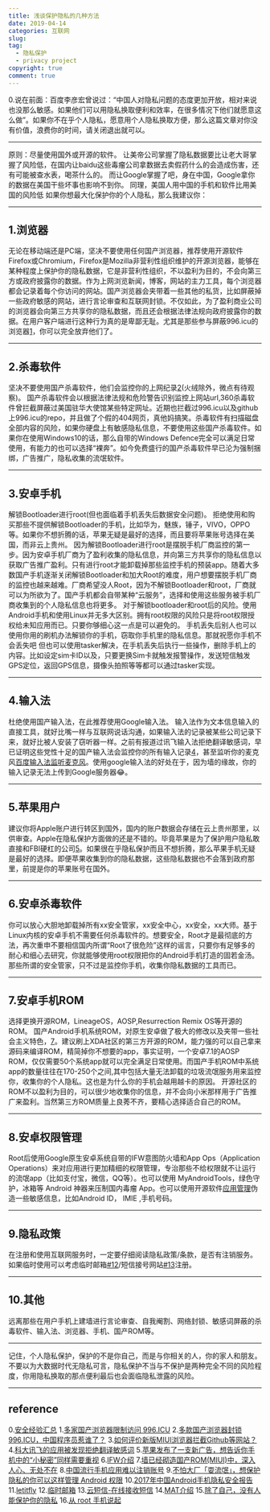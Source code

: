 ```yaml
---
title: 浅谈保护隐私的几种方法
date: 2019-04-14
categories: 互联网
slug: 
tag: 
  - 隐私保护
  - privacy project
copyright: true
comment: true
---
```


0.说在前面：百度李彦宏曾说过：“中国人对隐私问题的态度更加开放，相对来说也没那么敏感。如果他们可以用隐私换取便利和效率，在很多情况下他们就愿意这么做”。如果你不在乎个人隐私，愿意用个人隐私换取方便，那么这篇文章对你没有价值，浪费你的时间，请关闭退出就可以。

----

原则：尽量使用国外或开源的软件。
让美帝公司掌握了隐私数据要比让老大哥掌握了风险低，在国内让baidu这些毒瘤公司拿数据去卖假药什么的会造成伤害，还有可能被查水表，喝茶什么的。
而让Google掌握了吧，身在中国，Google拿你的数据在美国干些坏事也影响不到你。
同理，美国人用中国的手机和软件比用美国的风险低
如果你想最大化保护你的个人隐私，那么我建议你：

----

## 1.浏览器

无论在移动端还是PC端，坚决不要使用任何国产浏览器，推荐使用开源软件Firefox或Chromium，Firefox是Mozilla非营利性组织维护的开源浏览器，能够在某种程度上保护你的隐私数据，它是非营利性组织，不以盈利为目的，不会向第三方或政府披露你的数据。作为上网浏览新闻，博客，网站的主力工具，每个浏览器都会记录着每个你访问的网站。国产浏览器会夹带着一些其他的私货，比如屏蔽掉一些政府敏感的网站，进行言论审查和互联网封锁。不仅如此，为了盈利商业公司的浏览器会向第三方共享你的隐私数据，而且还会根据法律法规向政府披露你的数据。在用户客户端进行这种行为真的是卑鄙无耻。尤其是那些参与屏蔽996.icu的浏览器[1](https://blog.502.li/privacy-protections#reference)，你可以完全放弃他们了。

----

## 2.杀毒软件

坚决不要使用国产杀毒软件，他们会监控你的上网纪录[2](https://blog.502.li/privacy-protections#reference)(火绒除外，微点有待观察)。
国产杀毒软件会以根据法律法规和危险警告识别监控上网站url,360杀毒软件曾拦截屏蔽过美国驻华大使馆某些特定网址。近期也拦截过996.icu以及github上996.icu的repo，并且做了个假的404网页，真他妈搞笑。杀毒软件有扫描磁盘全部内容的风险，如果你硬盘上有敏感隐私信息，不要使用这些国产杀毒软件。如果你在使用Windows10的话，那么自带的Windows Defence完全可以满足日常使用，有能力的也可以选择“裸奔”。如今免费盛行的国产杀毒软件早已沦为强制捆绑，广告推广，隐私收集的流氓软件。

----

## 3.安卓手机

解锁Bootloader进行root(但也面临着手机丢失后数据安全问题)。
拒绝使用和购买那些不提供解锁Bootloader的手机，比如华为，魅族，锤子，VIVO，OPPO等。如果你不想折腾的话，苹果无疑是最好的选择，而且要将苹果账号选择在美国，而非云上贵州。
因为解锁Bootloader进行root是摆脱手机厂商监控的第一步。因为安卓手机厂商为了盈利收集的隐私信息，并向第三方共享你的隐私信息以获取广告推广盈利。只有进行root才能卸载掉那些监控手机的预装app。随着大多数国产手机逐渐关闭解锁Bootloader和加大Root的难度，用户想要摆脱手机厂商的监控也越来越难。厂商希望没人Root，因为不解锁Bootloader和root，厂商就可以为所欲为了。国产手机都会自带某种“云服务”，选择和使用这些服务被手机厂商收集到的个人隐私信息也将更多。
对于解锁bootloader和root后的风险。使用Android手机和使用Linux并无多大区别。拥有root权限的风险只是将root权限授权给未知应用而已。只要你够细心这一点是可以避免的。
手机丢失后别人也可以使用你用的刷机办法解锁你的手机，窃取你手机里的隐私信息。那就祝愿你手机不会丢失吧 但也可以使用tasker解决，在手机丢失后执行一些操作，删除手机上的内容。比如设定sim卡ID以及，只要更换Sim卡就触发报警操作，发送短信触发GPS定位，返回GPS信息，摄像头拍照等等都可以通过tasker实现。

----

## 4.输入法

杜绝使用国产输入法，在此推荐使用Google输入法。
输入法作为文本信息输入的直接工具，就好比嘴一样与互联网说话沟通，如果输入法的记录被某些公司记录下来，就好比被人安装了窃听器一样。之前有报道过讯飞输入法拒绝翻译敏感词，早已证明这些党性十足的国产输入法会监控你的所有输入记录[4](https://blog.502.li/privacy-protections#reference)，甚至监听你的麦克风[百度输入法监听麦克风](https://blog.502.li/privacy-protections#reference)。使用google输入法的好处在于，因为墙的缘故，你的输入记录无法上传到Google服务器😂。

----

## 5.苹果用户

建议你将Apple账户进行转区到国外，国内的账户数据会存储在云上贵州那里，以供审查。Apple在隐私保护方面做的还是不错的。毕竟苹果是为了保护用户隐私敢直接和FBI硬杠的公司[5](https://blog.502.li/privacy-protections#reference)。如果很在乎隐私保护而且不想折腾，那么苹果手机无疑是最好的选择。即便苹果收集到你的隐私数据，这些隐私数据也不会落到政府那里，前提是你的苹果账号在国外。

----

## 6.安卓杀毒软件

你可以放心大胆地卸载掉所有xx安全管家，xx安全中心，xx安全，xx大师。基于Linux内核的安卓手机不需要任何杀毒软件的。想要安全，Root才是最彻底的方法，再次重申不要相信国内所谓“Root了很危险”这样的谣言，只要你有足够多的耐心和细心去研究，你就能够使用root权限把你的Android手机打造的固若金汤。那些所谓的安全管家，只不过是监控你手机，收集你隐私数据的工具而已。

----

## 7.安卓手机ROM

选择更换开源ROM，LineageOS，AOSP,Resurrection Remix OS等开源的ROM。
国产Android手机系统ROM，对原生安卓做了极大的修改以及夹带一些社会主义特色，[7](https://blog.502.li/privacy-protections#reference)。建议刷上XDA社区的第三方开源的ROM，能力强的可以自己拿来源码来编译ROM，精简掉你不想要的app，事实证明，一个安卓7.1的AOSP ROM，仅仅需要50个系统app就可以完全满足日常使用。而国产手机ROM中系统app的数量往往在170-250个之间,其中包括大量无法卸载的垃圾流氓服务用来监控你，收集你的个人隐私。这也是为什么你的手机会越用越卡的原因。
开源社区的ROM不以盈利为目的，可以很少地收集你的信息，并不会向小米那样用于广告推广来盈利。当然第三方ROM质量上良莠不齐，要精心选择适合自己的ROM。

----

## 8.安卓权限管理

Root后使用Google原生安卓系统自带的IFW意图防火墙和App Ops（Application Operations）来对应用进行更加精细的权限管理，专治那些不给权限就不让运行的流氓app（比如支付宝，微信，QQ等）。也可以使用 MyAndroidTools，绿色守护，冰箱等 Android 神器来压制国内毒瘤 App。也可以使用开源软件[应用管理](https://github.com/Tornaco/X-APM)伪造一些敏感信息，比如Android ID， IMIE ,手机号码。

----

## 9.隐私政策

在注册和使用互联网服务时，一定要仔细阅读隐私政策/条款，是否有注销服务。如果临时使用可以考虑临时邮箱[#12](https://temp-mail.org)/短信接号网站[#13](https://www.pdflibr.com/)注册。

----

## 10.其他

远离那些在用户手机上建墙进行言论审查、自我阉割、网络封锁、敏感词屏蔽的杀毒软件、输入法、浏览器、手机、国产ROM等。

----

记住，个人隐私保护，保护的不是你自己，而是与你相关的人，你的家人和朋友。
不要以为大数据时代无隐私可言，隐私保护不当与不保护是两种完全不同的风险程度，你用隐私换取的那点便利最后也会面临隐私泄露的风险。

----

## reference

0.[安全经验汇总](https://program-think.blogspot.com/2019/01/Security-Guide-for-Political-Activists.html)
1.[多家国产浏览器限制访问 996.ICU](https://www.solidot.org/story?sid=60108)
2.[多款国产浏览器封锁 996.ICU，中国程序员惹谁了？](https://www.infoq.cn/article/3ADVAG9_uwomgr82lGet)
3.[如何评价新版MIUI浏览器拦截Github等网站？](https://www.zhihu.com/question/313636694/answer/609135042)
4.[科大讯飞的应用被发现拒绝翻译敏感词](https://www.solidot.org/story?sid=58791)
5.[苹果发布了一支新广告，想告诉你手机中的“小秘密”同样需要重视](https://wallstreetcn.com/articles/3508008)
6.[IFW介绍](https://bbs.letitfly.me/d/395)
7.[墙已经砌造国产ROM(MIUI)中，深入人心、无处不在](https://t.me/notepad_by_kotomei/77)
8.[中国流行手机应用难以注销账号](https://www.solidot.org/story?sid=56914)
9.[不怕大厂「耍流氓」，想保护隐私的你可以这样管理 Android 权限](https://sspai.com/post/42779)
10.[2017年中国Android手机隐私安全报告](http://www.dcci.com.cn/dynamic/view/cid/2/id/1324.html)
11.[letitfly](https://bbs.letitfly.me/)
12.[临时邮箱](https://temp-mail.org)
13.[云短信-在线接收短信](https://www.pdflibr.com/)
14.[MAT介绍](https://bbs.letitfly.me/d/256)
15.[除了自己，没有人能保护你的隐私](https://typeblog.net/nobody-can-protect-your-privacy-except-yourself/)
16.[从 root 手机说起](https://typeblog.net/why-do-i-root-my-phone/#References)
